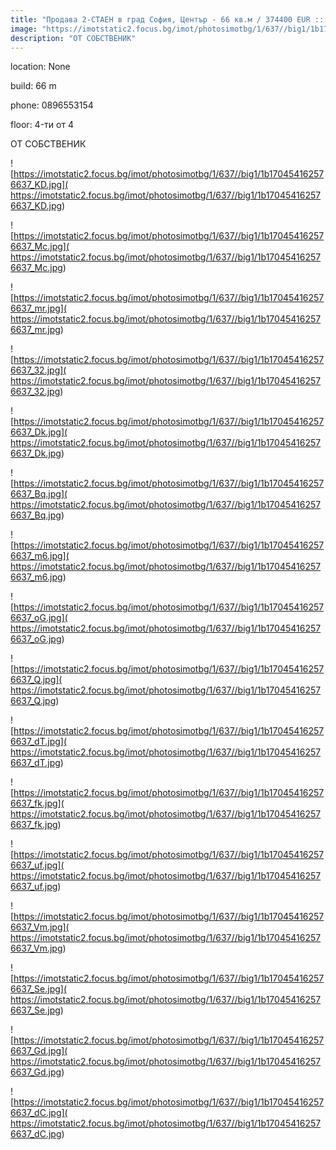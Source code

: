 ```yaml
---
title: "Продава 2-СТАЕН в град София, Център - 66 кв.м / 374400 EUR :: imot.bg Обява"
image: "https://imotstatic2.focus.bg/imot/photosimotbg/1/637//big1/1b170454162576637_Fj.jpg"
description: "ОТ СОБСТВЕНИК"
---
```


location: None

build: 66 m

phone: 0896553154

floor: 4-ти от 4

ОТ СОБСТВЕНИК


![https://imotstatic2.focus.bg/imot/photosimotbg/1/637//big1/1b170454162576637_KD.jpg]( https://imotstatic2.focus.bg/imot/photosimotbg/1/637//big1/1b170454162576637_KD.jpg)


![https://imotstatic2.focus.bg/imot/photosimotbg/1/637//big1/1b170454162576637_Mc.jpg]( https://imotstatic2.focus.bg/imot/photosimotbg/1/637//big1/1b170454162576637_Mc.jpg)


![https://imotstatic2.focus.bg/imot/photosimotbg/1/637//big1/1b170454162576637_mr.jpg]( https://imotstatic2.focus.bg/imot/photosimotbg/1/637//big1/1b170454162576637_mr.jpg)


![https://imotstatic2.focus.bg/imot/photosimotbg/1/637//big1/1b170454162576637_32.jpg]( https://imotstatic2.focus.bg/imot/photosimotbg/1/637//big1/1b170454162576637_32.jpg)


![https://imotstatic2.focus.bg/imot/photosimotbg/1/637//big1/1b170454162576637_Dk.jpg]( https://imotstatic2.focus.bg/imot/photosimotbg/1/637//big1/1b170454162576637_Dk.jpg)


![https://imotstatic2.focus.bg/imot/photosimotbg/1/637//big1/1b170454162576637_Bq.jpg]( https://imotstatic2.focus.bg/imot/photosimotbg/1/637//big1/1b170454162576637_Bq.jpg)


![https://imotstatic2.focus.bg/imot/photosimotbg/1/637//big1/1b170454162576637_m6.jpg]( https://imotstatic2.focus.bg/imot/photosimotbg/1/637//big1/1b170454162576637_m6.jpg)


![https://imotstatic2.focus.bg/imot/photosimotbg/1/637//big1/1b170454162576637_oG.jpg]( https://imotstatic2.focus.bg/imot/photosimotbg/1/637//big1/1b170454162576637_oG.jpg)


![https://imotstatic2.focus.bg/imot/photosimotbg/1/637//big1/1b170454162576637_Q.jpg]( https://imotstatic2.focus.bg/imot/photosimotbg/1/637//big1/1b170454162576637_Q.jpg)


![https://imotstatic2.focus.bg/imot/photosimotbg/1/637//big1/1b170454162576637_dT.jpg]( https://imotstatic2.focus.bg/imot/photosimotbg/1/637//big1/1b170454162576637_dT.jpg)


![https://imotstatic2.focus.bg/imot/photosimotbg/1/637//big1/1b170454162576637_fk.jpg]( https://imotstatic2.focus.bg/imot/photosimotbg/1/637//big1/1b170454162576637_fk.jpg)


![https://imotstatic2.focus.bg/imot/photosimotbg/1/637//big1/1b170454162576637_uf.jpg]( https://imotstatic2.focus.bg/imot/photosimotbg/1/637//big1/1b170454162576637_uf.jpg)


![https://imotstatic2.focus.bg/imot/photosimotbg/1/637//big1/1b170454162576637_Vm.jpg]( https://imotstatic2.focus.bg/imot/photosimotbg/1/637//big1/1b170454162576637_Vm.jpg)


![https://imotstatic2.focus.bg/imot/photosimotbg/1/637//big1/1b170454162576637_Se.jpg]( https://imotstatic2.focus.bg/imot/photosimotbg/1/637//big1/1b170454162576637_Se.jpg)


![https://imotstatic2.focus.bg/imot/photosimotbg/1/637//big1/1b170454162576637_Gd.jpg]( https://imotstatic2.focus.bg/imot/photosimotbg/1/637//big1/1b170454162576637_Gd.jpg)


![https://imotstatic2.focus.bg/imot/photosimotbg/1/637//big1/1b170454162576637_dC.jpg]( https://imotstatic2.focus.bg/imot/photosimotbg/1/637//big1/1b170454162576637_dC.jpg)


